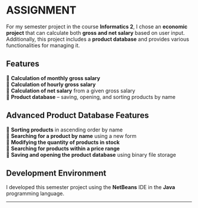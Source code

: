 
# ASSIGNMENT  
For my semester project in the course **Informatics 2**, I chose an **economic project** that can calculate both **gross and net salary** based on user input.  
Additionally, this project includes a **product database** and provides various functionalities for managing it.  

## Features  
🔹 **Calculation of monthly gross salary**  
🔹 **Calculation of hourly gross salary**  
🔹 **Calculation of net salary** from a given gross salary  
🔹 **Product database** – saving, opening, and sorting products by name  

## Advanced Product Database Features  
🔹 **Sorting products** in ascending order by name  
🔹 **Searching for a product by name** using a new form  
🔹 **Modifying the quantity of products in stock**  
🔹 **Searching for products within a price range**  
🔹 **Saving and opening the product database** using binary file storage  

## Development Environment  
I developed this semester project using the **NetBeans** IDE in the **Java** programming language.  

---
